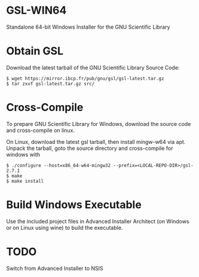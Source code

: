 # GSL-WIN64
Standalone 64-bit Windows Installer for the GNU Scientific Library

# Obtain GSL
Download the latest tarball of the GNU Scientific Library Source Code:

    $ wget https://mirror.ibcp.fr/pub/gnu/gsl/gsl-latest.tar.gz
    $ tar zxvf gsl-latest.tar.gz src/

# Cross-Compile
To prepare GNU Scientific Library for Windows, download the source code and cross-compile on linux.

On Linux, download the latest gsl tarball, then install mingw-w64 via apt. Unpack the tarball, goto 
the source directory and cross-compile for windows with 

    $ ./configure --host=x86_64-w64-mingw32 --prefix=<LOCAL-REPO-DIR>/gsl-2.7.1
    $ make
    $ make install

# Build Windows Executable

Use the included project files in Advanced Installer Architect (on Windows or on Linux using wine) to build the executable.


# TODO
Switch from Advanced Installer to NSIS